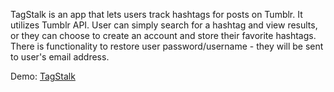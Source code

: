 TagStalk is an app that lets users track hashtags for posts on Tumblr.
It utilizes Tumblr API.
User can simply search for a hashtag and view results, or they can choose to create an account and store their favorite hashtags. 
There is functionality to restore user password/username - they will be sent to user's email address. 

Demo: <a href="http://ogeinitz.com/tagstalk" target='_blank'>TagStalk</a>

